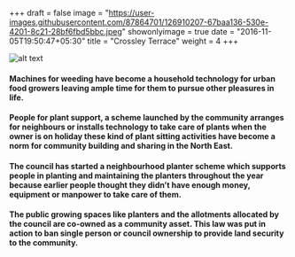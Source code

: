 +++
draft = false
image = "https://user-images.githubusercontent.com/87864701/126910207-67baa136-530e-4201-8c21-28bf6fbd5bbc.jpeg"
showonlyimage = true
date = "2016-11-05T19:50:47+05:30"
title = "Crossley Terrace"
weight = 4
+++

![alt text][logo]

[logo]: https://user-images.githubusercontent.com/87864701/127719300-e74067ef-ad8a-487e-8ac7-ad9d8d75a4a0.png "Crossley Terrace"

#### Machines for weeding have become a household technology for urban food growers leaving ample time for them to pursue other pleasures in life.
#### People for plant support, a scheme launched by the community arranges for neighbours or installs technology to take care of plants when the owner is on holiday these kind of plant sitting activities have become a norm for community building and sharing in the North East.
#### The council has started a neighbourhood planter scheme which supports people in planting and maintaining the planters throughout the year because earlier people thought they didn’t have enough money, equipment or manpower to take care of them.
#### The public growing spaces like planters and the allotments allocated by the council are co-owned as a community asset. This law was put in action to ban single person or council ownership to provide land security to the community.
